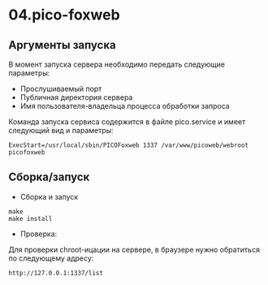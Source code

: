 # 04.pico-foxweb

## Аргументы запуска

В момент запуска сервера необходимо передать следующие параметры:
- Прослушиваемый порт
- Публичная директория сервера
- Имя пользователя-владельца процесса обработки запроса

Команда запуска сервиса содержится в файле pico.service и имеет следующий вид и параметры:
~~~
ExecStart=/usr/local/sbin/PICOFoxweb 1337 /var/www/picoweb/webroot picofoxweb
~~~

## Сборка/запуск

- Сборка и запуск
~~~
make
make install
~~~

- Проверка:

Для проверки chroot-ицации на сервере, в браузере нужно обратиться по следующему адресу:
~~~
http://127.0.0.1:1337/list
~~~


